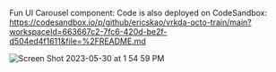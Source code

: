 Fun UI Carousel component:
Code is also deployed on CodeSandbox: https://codesandbox.io/p/github/ericskao/vrkda-octo-train/main?workspaceId=663667c2-7fc6-420d-be2f-d504ed4f1611&file=%2FREADME.md

![Screen Shot 2023-05-30 at 1 54 59 PM](https://github.com/ericskao/vrkda-octo-train/assets/7784705/03d2b39d-d607-426c-af63-75908a7ca69f)

